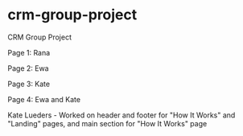 # crm-group-project
CRM Group Project

Page 1: Rana

Page 2: Ewa

Page 3: Kate

Page 4: Ewa and Kate

Kate Lueders - Worked on header and footer for "How It Works" and "Landing" pages, and main section for "How It Works" page
